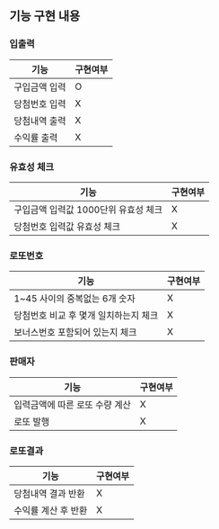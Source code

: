 ## 기능 구현 내용

### 입출력
| 기능                | 구현여부 |
|------------------------|------|
| 구입금액 입력                | O    |
| 당첨번호 입력                | X    |
| 당첨내역 출력                | X    |
| 수익률 출력                 | X    |

### 유효성 체크
| 기능             | 구현여부 |
|------------------------|------|
| 구입금액 입력값 1000단위 유효성 체크 | X    |
| 당첨번호 입력값 유효성 체크        | X    |

### 로또번호
| 기능                 | 구현여부 |
|--------------------------|------|
| 1~45 사이의 중복없는 6개 숫자      | X    |
| 당첨번호 비교 후 몇개 일치하는지 체크    | X    |
| 보너스번호 포함되어 있는지 체크        | X    |

### 판매자
| 기능                   | 구현여부 |
|----------------------|------|
| 입력금액에 따른 로또 수량 계산    | X    |
| 로또 발행                | X    |

### 로또결과
| 기능      | 구현여부 |
|---------|------|
| 당첨내역 결과 반환 | X    |
| 수익률 계산 후 반환 | X    |